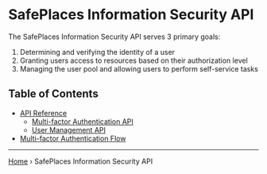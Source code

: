 # SafePlaces Information Security API

The SafePlaces Information Security API serves 3 primary goals:

1. Determining and verifying the identity of a user
2. Granting users access to resources based on their authorization level
3. Managing the user pool and allowing users to perform self-service tasks

## Table of Contents

- [API Reference](reference.md)
  - [Multi-factor Authentication API](mfa/README.md)
  - [User Management API](users/README.md)
- [Multi-factor Authentication Flow](mfa-flow.md)

---

[Home](../README.md) › SafePlaces Information Security API
